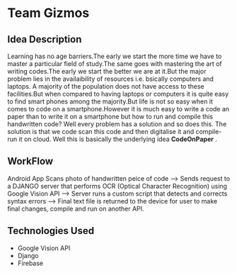 # Team Gizmos

## Idea Description

Learning has no age barriers.The early we start the more time we have to master a particular field of study.The same goes with mastering the art of writing codes.The early we start the better we are at it.But the major problem lies in the availaibility of resources i.e. bsically computers and laptops. A majority of the population does not have access to these facilities.But when compared to having laptops or computers it is quite easy to find smart phones among the majority.But life is not so easy when it comes to code on a smartphone.However it is much easy to write a code an paper than to write it on a smartphone but how to run and compile this handwritten code? Well every problem has a solution and so does this. The solution is that we code scan this code and then digitalise it and compile-run it on cloud.
Well this is basically the underlying idea **CodeOnPaper** .

## WorkFlow

Android App Scans photo of handwritten peice of code --> Sends request to a DJANGO server that performs OCR (Optical Character Recognition) using Google Vision API --> Server runs a custom script that detects and corrects syntax errors --> Final text file is returned to the device for user to make final changes, compile and run on another API.

## Technologies Used

* Google Vision API
* Django
* Firebase

